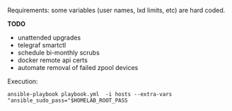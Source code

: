 Requirements:
some variables (user names, lxd limits, etc) are hard coded.

**TODO**
- unattended upgrades
- telegraf smartctl
- schedule bi-monthly scrubs
- docker remote api certs
- automate removal of failed zpool devices

Execution:
```
ansible-playbook playbook.yml  -i hosts --extra-vars "ansible_sudo_pass="$HOMELAB_ROOT_PASS
```

